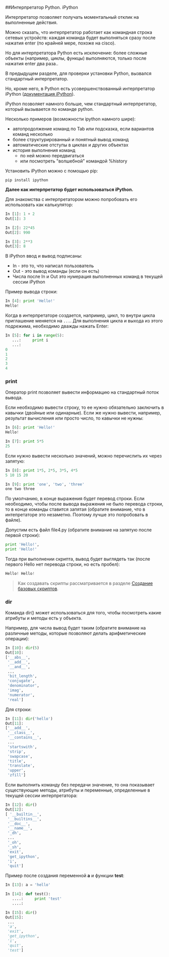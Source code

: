 ##Интерпретатор Python. iPython

Интерпретатор позволяет получать моментальный отклик на выполненные действия.

Можно сказать, что интерпретатор работает как командная строка сетевых устройств: каждая команда будет выполняться сразу после нажатия enter (по крайней мере, похоже на cisco).

Но для интерпретатора Python есть исключение: более сложные объекты (например, циклы, функцы) выполняются, только после нажатия enter два раза..

В предыдущем разделе, для проверки установки Python, вызвался стандартный интерпретатор.

Но, кроме него, в Python есть усовершенствованный интерпретатор iPython ([документация iPython](http://ipython.readthedocs.io/en/stable/index.html)).

iPython позволяет намного больше, чем стандартный интерпретатор, который вызывается по команде python.

Несколько примеров (возможности ipython намного шире):
* автопродолжение команд по Tab или подсказка, если вариантов команд несколько
* более структурированный и понятный вывод команд
* автоматические отступы в циклах и других объектах
* история выполнения команд
  * по ней можно передвигаться
  * или посмотреть "волшебной" командой %history

Установить iPython можно с помощью pip:
```
pip install ipython
```

__Далее как интерпретатор будет использоваться iPython.__


Для знакомства с интерпретатором можно попробовать его использовать как калькулятор:
```python
In [1]: 1 + 2
Out[1]: 3

In [2]: 22*45
Out[2]: 990

In [3]: 2**3
Out[3]: 8
```

В iPython ввод и вывод подписаны:
* In - это то, что написал пользователь
* Out - это вывод команды (если он есть)
* Числа после In и Out это нумерация выполненных команд в текущей сессии iPython
 
Пример вывода строки:
```python
In [4]: print 'Hello!'
Hello!
```

Когда в интерпретаторе создается, например, цикл, то внутри цикла приглашение меняется на ```...```.
Для выполнения цикла и выхода из этого подрежима, необходимо дважды нажать Enter:
```python
In [5]: for i in range(5):
   ...:     print i
   ...:     
0
1
2
3
4
```

### print

Оператор print позволяет вывести информацию на стандартный поток вывода.

Если необходимо вывести строку, то ее нужно обязательно заключить в кавычки (двойные или одинарные). Если же нужно вывести, например, результат вычисления или просто число, то кавычки не нужны:
```python
In [6]: print 'Hello!'
Hello!

In [7]: print 5*5
25
```

Если нужно вывести несколько значений, можно перечислить их через запятую:
```python
In [8]: print 1*5, 2*5, 3*5, 4*5
5 10 15 20

In [9]: print 'one', 'two', 'three'
one two three
```

По умолчанию, в конце выражения будет перевод строки.
Если необходимо, чтобы после вывода выражения не было перевода строки, то в конце команды ставится запятая (обратите внимание, что в интепретаторе это незаметно. Поэтому лучше это попробовать в файле).

Допустим есть файл file4.py (обратите внимание на запятую после первой строки):
```python
print 'Hello!',
print 'Hello!'
```

Тогда при выполнении скрипта, вывод будет выглядеть так (после первого Hello нет перевода строки, но есть пробел):
```python
Hello! Hello!
```

> Как создавать скрипты рассматривается в разделе [Создание базовых скриптов](../book/04_basic_scripts/).

### dir
Команда dir() может использоваться для того, чтобы посмотреть какие атрибуты и методы есть у объекта.

Например, для числа вывод будет таким (обратите внимание на различные методы, которые позволяют делать арифметические операции):
```python
In [10]: dir(5)
Out[10]: 
['__abs__',
 '__add__',
 '__and__',
 ...
 'bit_length',
 'conjugate',
 'denominator',
 'imag',
 'numerator',
 'real']
```

Для строки:
```python
In [11]: dir('hello')
Out[11]: 
['__add__',
 '__class__',
 '__contains__',
 ...
 'startswith',
 'strip',
 'swapcase',
 'title',
 'translate',
 'upper',
 'zfill']
```

Если выполнить команду без передачи значение, то она показывает существующие методы, атрибуты и переменные, определенные в текущей сессии интерпретатора:
```python
In [12]: dir()
Out[12]: 
[ '__builtin__',
 '__builtins__',
 '__doc__',
 '__name__',
 '_dh',
 ...
 '_oh',
 '_sh',
 'exit',
 'get_ipython',
 'i',
 'quit']
```

Пример после создания переменной __a__ и функции __test__:
```python
In [13]: a = 'hello'

In [14]: def test():
   ....:     print 'test'
   ....:     

In [15]: dir()
Out[15]: 
 ...
 'a',
 'exit',
 'get_ipython',
 'i',
 'quit',
 'test']
```
